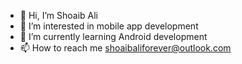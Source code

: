 - 👋 Hi, I’m Shoaib Ali
- 👀 I’m interested in mobile app development
- 🌱 I’m currently learning Android development
- 📫 How to reach me shoaibaliforever@outlook.com

<!---
Kenway-web/Kenway-web is a ✨ special ✨ repository because its `README.md` (this file) appears on your GitHub profile.
You can click the Preview link to take a look at your changes.
--->
